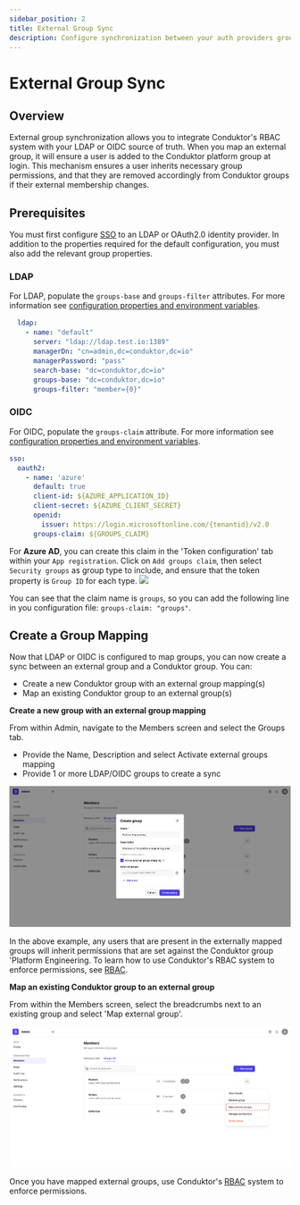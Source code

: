 ```yaml
---
sidebar_position: 2
title: External Group Sync
description: Configure synchronization between your auth providers groups.
---
```


# External Group Sync

## Overview

External group synchronization allows you to integrate Conduktor's RBAC system with your LDAP or OIDC source of truth. When you map an external group, it will ensure a user is added to the Conduktor platform group at login. This mechanism ensures a user inherits necessary group permissions, and that they are removed accordingly from Conduktor groups if their external membership changes.

## Prerequisites

You must first configure [SSO](./configure-sso.md) to an LDAP or OAuth2.0 identity provider. In addition to the properties required for the default configuration, you must also add the relevant group properties.

### LDAP

For LDAP, populate the `groups-base` and `groups-filter` attributes. For more information see [configuration properties and environment variables](../../configuration/env-variables.md).

```yaml
  ldap:
    - name: "default"
      server: "ldap://ldap.test.io:1389"
      managerDn: "cn=admin,dc=conduktor,dc=io"
      managerPassword: "pass"
      search-base: "dc=conduktor,dc=io"
      groups-base: "dc=conduktor,dc=io"
      groups-filter: "member={0}"
```

### OIDC

For OIDC, populate the `groups-claim` attribute. For more information see [configuration properties and environment variables](../../configuration/env-variables.md).

```yaml
sso:
  oauth2:
    - name: 'azure'
      default: true
      client-id: ${AZURE_APPLICATION_ID}
      client-secret: ${AZURE_CLIENT_SECRET}
      openid:
        issuer: https://login.microsoftonline.com/{tenantid}/v2.0
      groups-claim: ${GROUPS_CLAIM}
```
For **Azure AD**, you can create this claim in the 'Token configuration' tab within your `App registration`.
Click on `Add groups claim`, then select `Security groups` as group type to include, and ensure that the token property is `Group ID` for each type.
![](https://user-images.githubusercontent.com/112936799/236053504-49e91058-4f75-4ca5-acf4-3cdfac5a73f0.png)

You can see that the claim name is `groups`, so you can add the following line in you configuration file: `groups-claim: "groups"`.

## Create a Group Mapping

Now that LDAP or OIDC is configured to map groups, you can now create a sync between an external group and a Conduktor group. You can:
 - Create a new Conduktor group with an external group mapping(s)
 - Map an existing Conduktor group to an external group(s)

**Create a new group with an external group mapping**

From within Admin, navigate to the Members screen and select the Groups tab. 

 - Provide the Name, Description and select Activate external groups mapping
 - Provide 1 or more LDAP/OIDC groups to create a sync

![](../assets/external-group-map.png)

In the above example, any users that are present in the externally mapped groups will inherit permissions that are set against the Conduktor group 'Platform Engineering. To learn how to use Conduktor's RBAC system to enforce permissions, see [RBAC](../../admin/rbac.md).

**Map an existing Conduktor group to an external group**

From within the Members screen, select the breadcrumbs next to an existing group and select 'Map external group'.

![](../assets/admin-map-external-group.png)

Once you have mapped external groups, use Conduktor's [RBAC](../../admin/rbac.md) system to enforce permissions.
